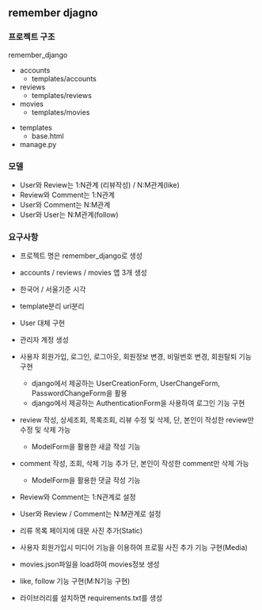 ## remember djagno

### 프로젝트 구조

remember_django

- accounts
  - templates/accounts
- reviews
  - templates/reviews
- movies
  - templates/movies

* templates
  * base.html
* manage.py

### 모델

* User와 Review는 1:N관계 (리뷰작성) /  N:M관계(like) 
* Review와 Comment는 1:N관계
* User와 Comment는 N:M관계
* User와 User는 N:M관계(follow)



###  요구사항

* 프로젝트 명은 remember_django로 생성

* accounts / reviews / movies 앱 3개 생성

* 한국어 / 서울기준 시각

* template분리 url분리

* User 대체 구현

* 관리자 계정 생성

* 사용자 회원가입, 로그인, 로그아웃, 회원정보 변경, 비밀번호 변경, 회원탈퇴 기능 구현

  * django에서 제공하는 UserCreationForm, UserChangeForm, PasswordChangeForm을 활용
  * django에서 제공하는 AuthenticationForm을 사용하여 로그인 기능 구현

* review 작성, 상세조회, 목록조회, 리뷰 수정 및 삭제, 단, 본인이 작성한 review만 수정 및 삭제 가능

  * ModelForm을 활용한 새글 작성 기능

* comment 작성, 조회, 삭제 기능 추가 단, 본인이 작성한 comment만 삭제 가능

  * ModelForm을 활용한 댓글 작성 기능

* Review와 Comment는 1:N관계로 설정

* User와 Review / Comment는 N:M관계로 설정

* 리류 목록 페이지에 대문 사진 추가(Static)

* 사용자 회원가입시 미디어 기능을 이용하여 프로필 사진 추가 기능 구현(Media)

* movies.json파일을 load하여 movies정보 생성

* like, follow 기능 구현(M:N기능 구현)

* 라이브러리를 설치하면 requirements.txt를 생성

  

  

